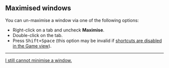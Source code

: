 ## Maximised windows
You can un-maximise a window via one of the following options:

- Right-click on a tab and uncheck **Maximise**.
- Double-click on the tab.
- Press <kbd>Shift+Space</kbd> (this option may be invalid if [shortcuts are disabled in the Game view](../../Play%20Mode/Disable%20Shortcuts.md)).

---
[I still cannot minimise a window.](Resetting%20Windows.md)
